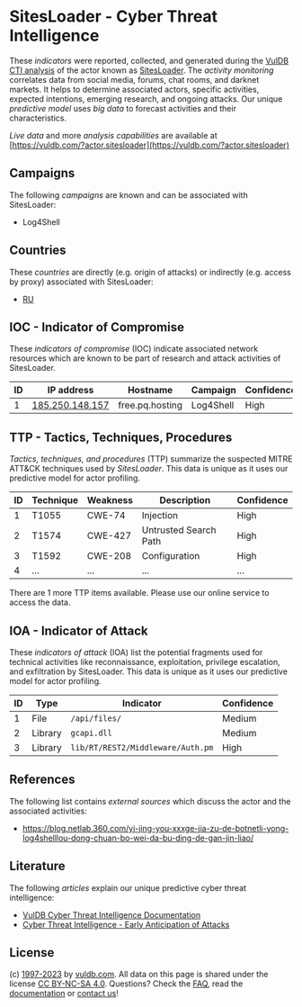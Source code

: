 # SitesLoader - Cyber Threat Intelligence

These _indicators_ were reported, collected, and generated during the [VulDB CTI analysis](https://vuldb.com/?kb.cti) of the actor known as [SitesLoader](https://vuldb.com/?actor.sitesloader). The _activity monitoring_ correlates data from social media, forums, chat rooms, and darknet markets. It helps to determine associated actors, specific activities, expected intentions, emerging research, and ongoing attacks. Our unique _predictive model_ uses _big data_ to forecast activities and their characteristics.

_Live data_ and more _analysis capabilities_ are available at [https://vuldb.com/?actor.sitesloader](https://vuldb.com/?actor.sitesloader)

## Campaigns

The following _campaigns_ are known and can be associated with SitesLoader:

* Log4Shell

## Countries

These _countries_ are directly (e.g. origin of attacks) or indirectly (e.g. access by proxy) associated with SitesLoader:

* [RU](https://vuldb.com/?country.ru)

## IOC - Indicator of Compromise

These _indicators of compromise_ (IOC) indicate associated network resources which are known to be part of research and attack activities of SitesLoader.

ID | IP address | Hostname | Campaign | Confidence
-- | ---------- | -------- | -------- | ----------
1 | [185.250.148.157](https://vuldb.com/?ip.185.250.148.157) | free.pq.hosting | Log4Shell | High

## TTP - Tactics, Techniques, Procedures

_Tactics, techniques, and procedures_ (TTP) summarize the suspected MITRE ATT&CK techniques used by _SitesLoader_. This data is unique as it uses our predictive model for actor profiling.

ID | Technique | Weakness | Description | Confidence
-- | --------- | -------- | ----------- | ----------
1 | T1055 | CWE-74 | Injection | High
2 | T1574 | CWE-427 | Untrusted Search Path | High
3 | T1592 | CWE-208 | Configuration | High
4 | ... | ... | ... | ...

There are 1 more TTP items available. Please use our online service to access the data.

## IOA - Indicator of Attack

These _indicators of attack_ (IOA) list the potential fragments used for technical activities like reconnaissance, exploitation, privilege escalation, and exfiltration by SitesLoader. This data is unique as it uses our predictive model for actor profiling.

ID | Type | Indicator | Confidence
-- | ---- | --------- | ----------
1 | File | `/api/files/` | Medium
2 | Library | `gcapi.dll` | Medium
3 | Library | `lib/RT/REST2/Middleware/Auth.pm` | High

## References

The following list contains _external sources_ which discuss the actor and the associated activities:

* https://blog.netlab.360.com/yi-jing-you-xxxge-jia-zu-de-botnetli-yong-log4shelllou-dong-chuan-bo-wei-da-bu-ding-de-gan-jin-liao/

## Literature

The following _articles_ explain our unique predictive cyber threat intelligence:

* [VulDB Cyber Threat Intelligence Documentation](https://vuldb.com/?kb.cti)
* [Cyber Threat Intelligence - Early Anticipation of Attacks](https://www.scip.ch/en/?labs.20201022)

## License

(c) [1997-2023](https://vuldb.com/?kb.changelog) by [vuldb.com](https://vuldb.com/?kb.about). All data on this page is shared under the license [CC BY-NC-SA 4.0](https://creativecommons.org/licenses/by-nc-sa/4.0/). Questions? Check the [FAQ](https://vuldb.com/?kb.faq), read the [documentation](https://vuldb.com/?kb) or [contact us](https://vuldb.com/?contact)!
